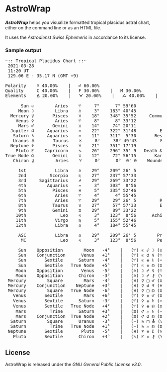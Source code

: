 
# AstroWrap

_**AstroWrap**_ helps you visualize formatted tropical placidus astral chart, either on the command line or as an HTML file.

It uses the *Astrodienst Swiss Ephemeris* in accordance to its license.

### Sample output

<pre>~:: Tropical Placidus Chart ::~
 2021-03-28
 11:20 UT
 129.06 E - 35.17 N (GMT +9)

Polarity    ♀ 40.00%    |   ♂ 60.00%
Quality     C 40.00%    |   F 30.00%    |   M 30.00%
Elements    ᐃ 20.00%    |   ᗄ 20.00%    |   ᗋ 40.00%    |   ᐁ 20.00%

      Sun ☉        Aries    ♈     7°      7° 59'60               Ego    [ ☉ ♈ -  6th ]          <a href="https://youtu.be/WiWFqQ8c-Q4">house</a>
     Moon ☽        Libra    ♎     3°    183° 40'45           Emotion    [ ☽ ♎ - 11th ]  <a href="https://youtu.be/Jlx1HSbYtWY">zodiac</a>   <a href="https://youtu.be/oeaxCSv8iig">house</a>
  Mercury ☿       Pisces    ♓    18°    348° 35'52     Communication    [ ☿ ♓ -  5th ]  <a href="https://youtu.be/crrBfgsSErQ">zodiac</a>   <a href="https://youtu.be/pjPW0mHIf4U">house</a>
    Venus ♀        Aries    ♈     8°      8° 33'12          Pleasure    [ ♀ ♈ -  6th ]  <a href="https://youtu.be/Y6Oj6vwuRv0">zodiac</a>   <a href="https://youtu.be/_H1p4_HQPG8">house</a>
     Mars ♂       Gemini    ♊    14°     74° 20'11            Action    [ ♂ ♊ -  8th ]  <a href="https://youtu.be/bCYZmYaDjJk">zodiac</a>   <a href="https://youtu.be/PsVr4buUNvQ">house</a>
  Jupiter ♃     Aquarius    ♒    22°    322° 31'48         Expansion    [ ♃ ♒ -  4th ]          <a href="https://youtu.be/mIi8x6Csses">house</a>
   Saturn ♄     Aquarius    ♒    11°    311°  5'30       Restriction    [ ♄ ♒ -  4th ]          <a href="https://youtu.be/dPzzCDRtP4o">house</a>
   Uranus ⛢       Taurus    ♉     8°     38° 49'43         Rebellion    [ ⛢ ♉ -  7th ]          <a href="https://youtu.be/DR-KjngUjtA">house</a>
  Neptune ♆       Pisces    ♓    21°    351° 17'19           Mystery    [ ♆ ♓ -  5th ]          <a href="https://youtu.be/9-UEbB4LWGQ">house</a>
    Pluto ♇    Capricorn    ♑    26°    296° 35' 9   Death & Rebirth    [ ♇ ♑ -  3rd ]          <a href="https://youtu.be/_F_2Phf2PQY">house</a>
True Node ☊       Gemini    ♊    12°     72° 56'15       Karmic Goal    [ ☊ ♊ -  8th ]  <a href="https://youtu.be/Hq1SXOrZhjs">zodiac</a>   <a href="https://youtu.be/9WViJjbABBk">house</a>
   Chiron ⚷        Aries    ♈     0°      0°  0' 0    Wounded Healer    [ ⚷ ♈ -  5th ]                

     1st           Libra    ♎    29°    209° 26' 5              Self    [  1st Ruler in  6th |   Venus / Aries       | ♀ ♈ ]
     2nd         Scorpio    ♏    27°    237° 57'33            Values    [  2nd Ruler in  3rd |   Pluto / Capricorn   | ♇ ♑ ]
     3rd     Sagittarius    ♐    29°    269° 33'22            Bubble    [  3rd Ruler in  4th | Jupiter / Aquarius    | ♃ ♒ ]
     4th        Aquarius    ♒     3°    303°  8'56              Home    [  4th Ruler in  7th |  Uranus / Taurus      | ⛢ ♉ ]
     5th          Pisces    ♓     5°    335° 52'46              Life    [  5th Ruler in  5th | Neptune / Pisces      | ♆ ♓ ]
     6th           Aries    ♈     4°      4° 55'45           Dailies    [  6th Ruler in  8th |    Mars / Gemini      | ♂ ♊ ]
     7th           Aries    ♈    29°     29° 26' 5         Relations    [  7th Ruler in  8th |    Mars / Gemini      | ♂ ♊ ]
     8th          Taurus    ♉    27°     57° 57'33         Externals    [  8th Ruler in  6th |   Venus / Aries       | ♀ ♈ ]
     9th          Gemini    ♊    29°     89° 33'22          Journeys    [  9th Ruler in  5th | Mercury / Pisces      | ☿ ♓ ]
    10th             Leo    ♌     3°    123°  8'56      Achievements    [ 10th Ruler in  6th |     Sun / Aries       | ☉ ♈ ]
    11th           Virgo    ♍     5°    155° 52'46          Networks    [ 11th Ruler in  5th | Mercury / Pisces      | ☿ ♓ ]
    12th           Libra    ♎     4°    184° 55'45           Retreat    [ 12th Ruler in  6th |   Venus / Aries       | ♀ ♈ ]

     ASC           Libra    ♎    29°    209° 26' 5        Projection    <a href="https://youtu.be/wsUsni6FceY">ascendant</a>
      MC             Leo    ♌     3°    123°  8'56        Perception    

     Sun    Opposition        Moon   -4°    |   (♈) ☉ ☍ ☽ (♎)       <a href="https://youtu.be/x4TASn7ZnJ4">aspect</a>
     Sun    Conjunction      Venus   +1°    |   (♈) ☉ ☌ ♀ (♈)       <a href="https://youtu.be/D_5eUVWYinw">aspect</a>
     Sun       Sextile      Saturn   -4°    |   (♈) ☉ ⚹ ♄ (♒)       <a href="https://youtu.be/kcQcdyxKDOU">aspect</a>
     Sun       Sextile   True Node   +5°    |   (♈) ☉ ⚹ ☊ (♊)             
    Moon    Opposition       Venus   -5°    |   (♎) ☽ ☍ ♀ (♈)       <a href="https://youtu.be/cFyMVJe1IOg">aspect</a>
    Moon    Opposition      Chiron   -3°    |   (♎) ☽ ☍ ⚷ (♈)             
 Mercury        Square        Mars   -4°    |   (♓) ☿ □ ♂ (♊)       <a href="https://youtu.be/oSCLQumLNSo">aspect</a>
 Mercury    Conjunction    Neptune   +3°    |   (♓) ☿ ☌ ♆ (♓)       <a href="https://youtu.be/Lk-wl6OXPWA">aspect</a>
 Mercury        Square   True Node   -6°    |   (♓) ☿ □ ☊ (♊)             
   Venus       Sextile        Mars   +6°    |   (♈) ♀ ⚹ ♂ (♊)       <a href="https://youtu.be/YA1ZVhRDXh8">aspect</a>
   Venus       Sextile      Saturn   -3°    |   (♈) ♀ ⚹ ♄ (♒)       <a href="https://youtu.be/NqX2wqy6bOM">aspect</a>
   Venus       Sextile   True Node   +4°    |   (♈) ♀ ⚹ ☊ (♊)             
    Mars         Trine      Saturn   +3°    |   (♊) ♂ △ ♄ (♒)       <a href="https://youtu.be/uaJUDyTkVFQ">aspect</a>
    Mars    Conjunction  True Node   +2°    |   (♊) ♂ ☌ ☊ (♊)             
  Saturn        Square      Uranus   -3°    |   (♒) ♄ □ ⛢ (♉)             
  Saturn         Trine   True Node   +1°    |   (♒) ♄ △ ☊ (♊)             
 Neptune       Sextile       Pluto   -5°    |   (♓) ♆ ⚹ ♇ (♑)             
   Pluto       Sextile      Chiron   +4°    |   (♑) ♇ ⚹ ⚷ (♈)             
</pre>


## License

AstroWrap is released under the *GNU General Public License v3.0*.